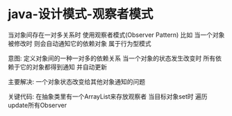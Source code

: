 # java-设计模式-观察者模式

当对象间存在一对多关系时 使用观察者模式(Observer Pattern) 比如 当一个对象被修改时 则会自动通知它的依赖对象 属于行为型模式

意图: 定义对象间的一种一对多的依赖关系 当一个对象的状态发生改变时 所有依赖于它的对象都得到通知 并自动更新

主要解决: 一个对象状态改变给其他对象通知的问题 

关键代码: 在抽象类里有一个ArrayList来存放观察者 当目标对象set时 遍历update所有Observer




    
    

